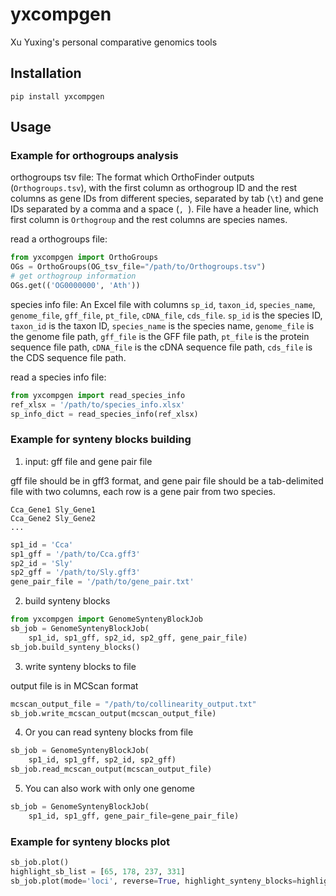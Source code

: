 # yxcompgen
Xu Yuxing's personal comparative genomics tools

## Installation
```
pip install yxcompgen
```

## Usage

### Example for orthogroups analysis

orthogroups tsv file: The format which OrthoFinder outputs (`Orthogroups.tsv`), with the first column as orthogroup ID and the rest columns as gene IDs from different species, separated by tab (`\t`) and gene IDs separated by a comma and a space (`, `). File have a header line, which first column is `Orthogroup` and the rest columns are species names.

read a orthogroups file:
```python
from yxcompgen import OrthoGroups
OGs = OrthoGroups(OG_tsv_file="/path/to/Orthogroups.tsv")
# get orthogroup information
OGs.get(('OG0000000', 'Ath'))
```

species info file: An Excel file with columns `sp_id`, `taxon_id`, `species_name`, `genome_file`, `gff_file`, `pt_file`, `cDNA_file`, `cds_file`. `sp_id` is the species ID, `taxon_id` is the taxon ID, `species_name` is the species name, `genome_file` is the genome file path, `gff_file` is the GFF file path, `pt_file` is the protein sequence file path, `cDNA_file` is the cDNA sequence file path, `cds_file` is the CDS sequence file path.

read a species info file:
```python
from yxcompgen import read_species_info
ref_xlsx = '/path/to/species_info.xlsx'
sp_info_dict = read_species_info(ref_xlsx)
```


### Example for synteny blocks building

1. input: gff file and gene pair file

gff file should be in gff3 format, and gene pair file should be a tab-delimited file with two columns, each row is a gene pair from two species.
```
Cca_Gene1 Sly_Gene1
Cca_Gene2 Sly_Gene2
...
```

```python
sp1_id = 'Cca'
sp1_gff = '/path/to/Cca.gff3'
sp2_id = 'Sly'
sp2_gff = '/path/to/Sly.gff3'
gene_pair_file = '/path/to/gene_pair.txt'
```

2. build synteny blocks
    
```python
from yxcompgen import GenomeSyntenyBlockJob
sb_job = GenomeSyntenyBlockJob(
    sp1_id, sp1_gff, sp2_id, sp2_gff, gene_pair_file)
sb_job.build_synteny_blocks()
```

3. write synteny blocks to file

output file is in MCScan format

```python
mcscan_output_file = "/path/to/collinearity_output.txt"
sb_job.write_mcscan_output(mcscan_output_file)
```

4. Or you can read synteny blocks from file
    
```python
sb_job = GenomeSyntenyBlockJob(
    sp1_id, sp1_gff, sp2_id, sp2_gff)
sb_job.read_mcscan_output(mcscan_output_file)
```

5. You can also work with only one genome

```python
sb_job = GenomeSyntenyBlockJob(
    sp1_id, sp1_gff, gene_pair_file=gene_pair_file)
```

### Example for synteny blocks plot

```python
sb_job.plot()
highlight_sb_list = [65, 178, 237, 331]
sb_job.plot(mode='loci', reverse=True, highlight_synteny_blocks=highlight_sb_list)
```

